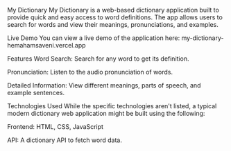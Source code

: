 My Dictionary 
My Dictionary is a web-based dictionary application built to provide quick and easy access to word definitions. The app allows users to search for words and view their meanings, pronunciations, and examples.

Live Demo
You can view a live demo of the application here:
my-dictionary-hemahamsaveni.vercel.app

Features
Word Search: Search for any word to get its definition.

Pronunciation: Listen to the audio pronunciation of words.

Detailed Information: View different meanings, parts of speech, and example sentences.

Technologies Used
While the specific technologies aren't listed, a typical modern dictionary web application might be built using the following:

Frontend: HTML, CSS, JavaScript

API: A dictionary API to fetch word data.
